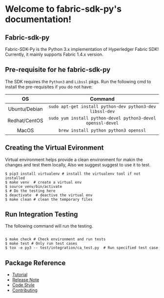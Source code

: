 Welcome to fabric-sdk-py's documentation!
=========================================

## Fabric-sdk-py

Fabric-SDK-Py is the Python 3.x implementation of Hyperledger Fabric SDK! Currently, it mainly supports Fabric 1.4.x version.

## Pre-requisite for he fabric-sdk-py

The SDK requires the `Python3` and `Libssl` pkgs. Run the following cmd to install the pre-requisites if you do not have:

| OS            | Command                                                     |
| :-----------: | :---------------------------------------------------------: |
| Ubuntu/Debian | `sudo apt-get install python-dev python3-dev libssl-dev`    |
| Redhat/CentOS | `sudo yum install python-devel python3-devel openssl-devel` |
| MacOS         | `brew install python python3 openssl`                       |

## Creating the Virtual Evironment

Virtual environment helps provide a clean environment for makin the changes and test them locally, Also we suggest suggest to use it to test.

```
$ pip3 install virtualenv # install the virtualenv tool if not installed
$ make venv  # create a virtual env
$ source venv/bin/activate
$ # Do the testing here
$ deactivate  # deactive the virtual env
$ make clean # clean the temporary files

```

## Run Integration Testing

The following command will run the testing.

```

$ make check # Check environment and run tests
$ make test # Only run test cases
$ tox -e py3 -- test/integration/ca_test.py  # Run specified test case

```


## Package Reference

* [Tutorial](tutorial.md)
* [Release Note](release_note.md)
* [Code Style](code_style.md)
* [Contributing](CONTRIBUTING.md)